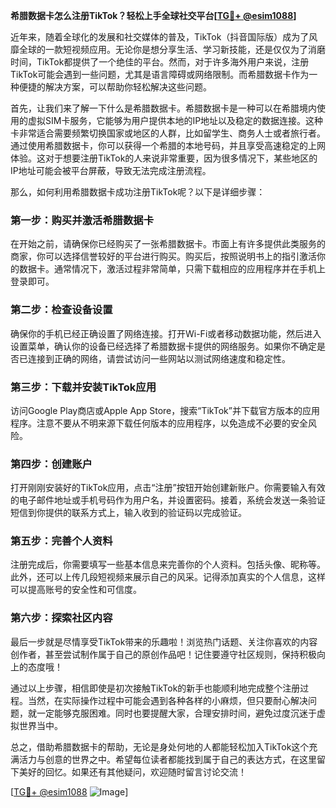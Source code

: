 **希腊数据卡怎么注册TikTok？轻松上手全球社交平台[[TG💪+ @esim1088](https://t.me/s/esim1088)]**

近年来，随着全球化的发展和社交媒体的普及，TikTok（抖音国际版）成为了风靡全球的一款短视频应用。无论你是想分享生活、学习新技能，还是仅仅为了消磨时间，TikTok都提供了一个绝佳的平台。然而，对于许多海外用户来说，注册TikTok可能会遇到一些问题，尤其是语言障碍或网络限制。而希腊数据卡作为一种便捷的解决方案，可以帮助你轻松解决这些问题。

首先，让我们来了解一下什么是希腊数据卡。希腊数据卡是一种可以在希腊境内使用的虚拟SIM卡服务，它能够为用户提供本地的IP地址以及稳定的数据连接。这种卡非常适合需要频繁切换国家或地区的人群，比如留学生、商务人士或者旅行者。通过使用希腊数据卡，你可以获得一个希腊的本地号码，并且享受高速稳定的上网体验。这对于想要注册TikTok的人来说非常重要，因为很多情况下，某些地区的IP地址可能会被平台屏蔽，导致无法完成注册流程。

那么，如何利用希腊数据卡成功注册TikTok呢？以下是详细步骤：

### 第一步：购买并激活希腊数据卡
在开始之前，请确保你已经购买了一张希腊数据卡。市面上有许多提供此类服务的商家，你可以选择信誉较好的平台进行购买。购买后，按照说明书上的指引激活你的数据卡。通常情况下，激活过程非常简单，只需下载相应的应用程序并在手机上登录即可。

### 第二步：检查设备设置
确保你的手机已经正确设置了网络连接。打开Wi-Fi或者移动数据功能，然后进入设置菜单，确认你的设备已经选择了希腊数据卡提供的网络服务。如果你不确定是否已连接到正确的网络，请尝试访问一些网站以测试网络速度和稳定性。

### 第三步：下载并安装TikTok应用
访问Google Play商店或Apple App Store，搜索“TikTok”并下载官方版本的应用程序。注意不要从不明来源下载任何版本的应用程序，以免造成不必要的安全风险。

### 第四步：创建账户
打开刚刚安装好的TikTok应用，点击“注册”按钮开始创建新账户。你需要输入有效的电子邮件地址或手机号码作为用户名，并设置密码。接着，系统会发送一条验证短信到你提供的联系方式上，输入收到的验证码以完成验证。

### 第五步：完善个人资料
注册完成后，你需要填写一些基本信息来完善你的个人资料。包括头像、昵称等。此外，还可以上传几段短视频来展示自己的风采。记得添加真实的个人信息，这样可以提高账号的安全性和可信度。

### 第六步：探索社区内容
最后一步就是尽情享受TikTok带来的乐趣啦！浏览热门话题、关注你喜欢的内容创作者，甚至尝试制作属于自己的原创作品吧！记住要遵守社区规则，保持积极向上的态度哦！

通过以上步骤，相信即使是初次接触TikTok的新手也能顺利地完成整个注册过程。当然，在实际操作过程中可能会遇到各种各样的小麻烦，但只要耐心解决问题，就一定能够克服困难。同时也要提醒大家，合理安排时间，避免过度沉迷于虚拟世界当中。

总之，借助希腊数据卡的帮助，无论是身处何地的人都能轻松加入TikTok这个充满活力与创意的世界之中。希望每位读者都能找到属于自己的表达方式，在这里留下美好的回忆。如果还有其他疑问，欢迎随时留言讨论交流！

[[TG💪+ @esim1088](https://t.me/s/esim1088) ![Image](https://i.postimg.cc/4NQfJmqS/Snipaste-2025-05-13-00-14-12.png)]